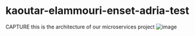 # kaoutar-elammouri-enset-adria-test
CAPTURE
this is the architecture of our microservices project
![image](https://github.com/Elammourikaoutar/kaoutar-elammouri-enset-adria-test/assets/106027819/b1a393d9-215d-469b-a671-70bd53b15c56)
